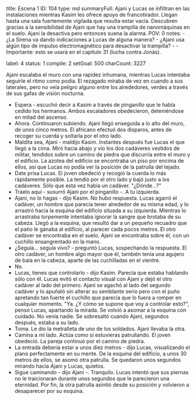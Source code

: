 title:          Escena 1
ID:             104
type:           md
summaryFull:    Ajani y Lucas se infiltran en las instalaciones mientras Kasim les ofrece apoyo de francotirador. Llegan hasta una sala fuertemente vigilada que resulta estar vacía. Descubren gracias a la sensibilidad de Ajani que hay una trampilla de nanomáquinas en el suelo. Ajani la desactiva pero entonces suena la alarma.
POV:            0
notes:          - ¿La Sirena va dando indicaciones a Lucas de alguna manera?
                - ¿Ajani usa algún tipo de impulso electromagnético para desactivar la trampilla?
                - 	- Importante: esto se usará en el capítulo 31 (lucha contra Jonás).
                
label:          4
status:         1
compile:        2
setGoal:        500
charCount:      3227



Ajani escalaba el muro con una rapidez inhumana, mientras Lucas intentaba seguirle el ritmo como podía. El rezagado miraba de vez en cuando a sus laterales, pero no veía peligro alguno entre los alrededores, verdes a través de sus gafas de visión nocturna.
- Espera - escuchó decir a Kasim a través de pinganillo que le había cedido los hermanos.
Ambos escaladores obedecieron, deteniéndose en mitad del ascenso.
- Ahora.
Continuaron subiendo. Ajani llegó enseguida a lo alto del muro, de unos cinco metros. El africano efectuó dos disparos, antes de recoger su cuerda y soltarla por el otro lado.
- Maldita sea, Ajani - maldijo Kasim.
Instantes después fue Lucas el que llegó a la cima. Miró hacia abajo y vio los dos cadáveres vestidos de militar, tendidos sobre un camino de piedra que discurría entre el muro y el edificio.
La azotea del edificio se encontraba un piso por encima de ellos, así que Lucas no podía ver la posición de la patrulla del tejado.
- Date prisa Lucas.
El joven obedeció y recogió la cuerda lo más rápidamente posible. La tendió por el otro lado y bajó justo a los cadáveres. Sólo que esta vez había un cadáver.
"¿Dónde...?"
- Tráelo aquí - susurró Ajani por el pinganillo -. A tu izquierda.
- Ajani, no lo hagas - dijo Kasim. No hubo respuesta.
Lucas agarró el cadáver, un hombre que parecía tener alrededor de su misma edad, y lo arrastró hacia la esquina del edificio situada a su izquierda. Mientras lo arrastraba torpemente intentaba ignorar la sangre que brotaba de su cabeza.
Llegó a la esquina, que resultó dar a un pequeño recuadro que el patio le ganaba al edificio, al parecer cada pocos metros.
El otro cadáver se encontraba en el suelo. Ajani se encontraba sobre él, con un cuchillo ensangrentado en la mano.
- ¿Seguía... seguía vivo? - preguntó Lucas, sospechando la respuesta. El otro cadáver, un hombre algo mayor que él, también tenía una agujero de bala en la cabeza, aparte de las cuchilladas en el vientre.
- No.
- Lucas, tienes que controlarlo - dijo Kasim.
Parecía que estaba hablando sólo con él. Lucas evitó el contacto visual con Ajani y dejó el otro cadáver al lado del primero.
Ajani se agachó al lado del segundo cadáver y lo apuñaló sin alterar su semblante serio pero con el puño apretando tan fuerte el cuchillo que parecía que lo fuera a romper en cualquier momento.
"Ya. ¿Y cómo se supone que voy a controlar esto?", pensó Lucas, apartando la mirada.
Se volvió a asomar a la esquina con cuidado. No venía nadie.
Se sobresaltó cuando Ajani, segundos después, estaba a su lado.
- Toma.
Le dio la metralleta de uno de los soldados. Ajani llevaba la otra.
- Camina a mi lado. Actúa como si estuvieras patrullando.
El joven obedeció. La pareja continuó por el camino de piedra.
- La entrada debería estar a unos diez metros - dijo Lucas, visualizando el plano perfectamente en su mente.
De la esquina del edificio, a unos 30 metros de ellos, se asomó otra patrulla. Se quedaron unos segundos mirando hacia Ajani y Lucas, quietos.
- Sigue caminando - dijo Ajani -. Tranquilo.
Lucas intentó que sus piernas no le traicionaran durante unos segundos que le parecieron una eternidad.
Por fin, la otra patrulla asintió desde su posición y volvieron a desaparecer por su esquina.